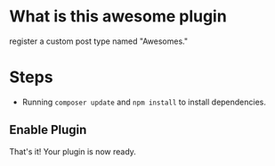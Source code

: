 # What is this awesome plugin
register a custom post type named "Awesomes."


# Steps
- Running `composer update` and `npm install` to install dependencies.

## Enable Plugin
That's it! Your plugin is now ready.
